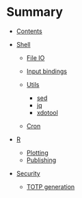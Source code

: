 # Summary

- [Contents](./contents.md)

- [Shell]()

  - [File IO](shell/file_io.md)

  - [Input bindings](shell/bindings.md)

  - [Utils]()

    - [sed](shell/utils/sed.md)
    - [jq](shell/utils/jq.md)
    - [xdotool](shell/utils/xdotool.md)

  - [Cron](shell/cron.md)

- [R]()

  - [Plotting](r/plotting.md)
  - [Publishing](r/publishing.md)

- [Security]()
  - [TOTP generation](security/otp.md)

